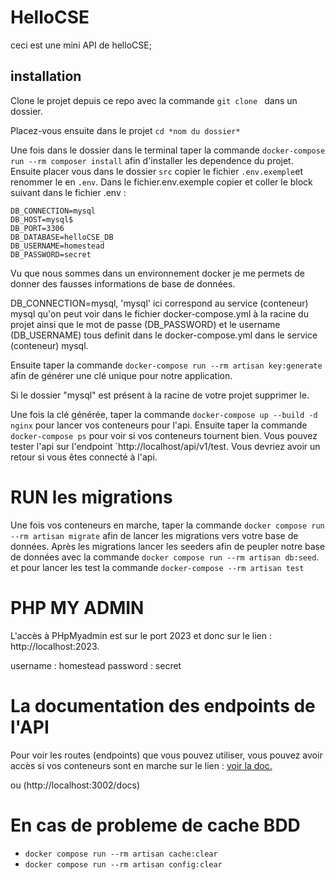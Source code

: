 # HelloCSE

ceci est une mini API de helloCSE;

## installation

Clone le projet depuis ce repo avec la commande `git clone ` dans un dossier.

Placez-vous ensuite dans le projet  `cd *nom du dossier*`

Une fois dans le dossier dans le terminal taper la commande `docker-compose run --rm composer install` afin d'installer les dependence du projet.
Ensuite placer vous dans le dossier `src` copier le fichier `.env.exemple`et renommer le en `.env`.
Dans le fichier.env.exemple copier et coller le block suivant dans le fichier .env :

```
DB_CONNECTION=mysql
DB_HOST=mysql$
DB_PORT=3306
DB_DATABASE=helloCSE_DB
DB_USERNAME=homestead
DB_PASSWORD=secret

```
Vu que nous sommes dans un environnement docker je me permets de donner des fausses informations de base de données.

DB_CONNECTION=mysql, 'mysql' ici correspond au service (conteneur) mysql qu'on peut voir dans le fichier docker-compose.yml à la racine du projet ainsi que le mot de passe (DB_PASSWORD) et le username (DB_USERNAME) tous definit dans le docker-compose.yml dans le service (conteneur) mysql.

Ensuite taper la commande `docker-compose run --rm artisan key:generate` afin de générer une clé unique pour notre application.


Si le dossier "mysql" est présent à la racine de votre projet supprimer le.

Une fois la clé générée, taper la commande `docker-compose up --build -d nginx` pour lancer vos conteneurs pour l'api. Ensuite taper la commande `docker-compose ps` pour voir si vos conteneurs tournent bien. Vous pouvez tester l'api sur l'endpoint `http://localhost/api/v1/test. Vous devriez avoir un retour si vous êtes connecté à l'api.

# RUN les migrations

Une fois vos conteneurs en marche, taper la commande `docker compose run --rm artisan migrate` afin de lancer les migrations vers votre base de données.
Après les migrations lancer les seeders afin de peupler notre base de données avec la commande `docker compose run --rm artisan db:seed`.
et pour lancer les test la commande `docker-compose --rm artisan test`

# PHP MY ADMIN

L'accès à PHpMyadmin est sur le port 2023 et donc sur le lien : http://localhost:2023.

username : homestead
password : secret

# La documentation des endpoints de l'API

Pour voir les routes (endpoints) que vous pouvez utiliser, vous pouvez avoir accès si vos conteneurs sont en marche sur le lien : <a href="http://localhost:3002/docs/index.html">
voir la doc.
</a>

ou (http://localhost:3002/docs)


# En cas de probleme de cache BDD

- `docker compose run --rm artisan cache:clear`
- `docker compose run --rm artisan config:clear`

